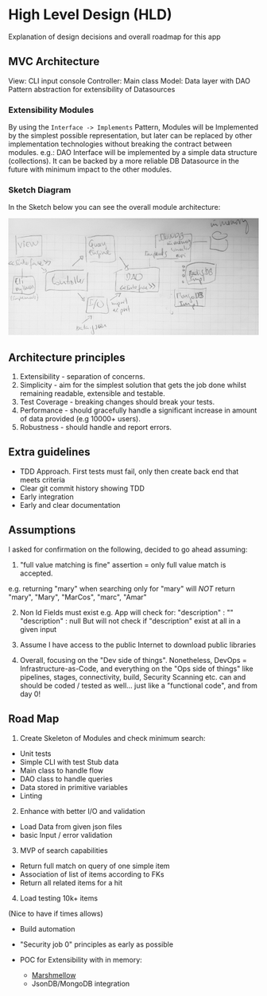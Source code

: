 # High Level Design (HLD)

Explanation of design decisions and overall roadmap for this app

## MVC Architecture

View: CLI input console
Controller: Main class
Model: Data layer with DAO Pattern abstraction for extensibility of Datasources

### Extensibility Modules

By using the `Interface -> Implements` Pattern, Modules will be Implemented by the simplest possible representation, but later can be replaced by other implementation technologies without breaking the contract between modules. e.g.:
DAO Interface will be implemented by a simple data structure (collections). It can be backed by a more reliable DB Datasource in the future with minimum impact to the other modules.

### Sketch Diagram

In the Sketch below you can see the overall module architecture:

![Alt Module diagram](arch-sketch.png?raw=true "Module diagram")


## Architecture principles

1. Extensibility - separation of concerns.
2. Simplicity - aim for the simplest solution that gets the job done whilst remaining readable, extensible and testable.
3. Test Coverage - breaking changes should break your tests.
4. Performance - should gracefully handle a significant increase in amount of data provided (e.g 10000+ users).
5. Robustness - should handle and report errors.

## Extra guidelines

* TDD Approach. First tests must fail, only then create back end that meets criteria
* Clear git commit history showing TDD 
* Early integration
* Early and clear documentation

## Assumptions

I asked for confirmation on the following, decided to go ahead assuming:

1. "full value matching is fine" assertion =  only full value match is accepted.

e.g. returning "mary" when searching only for "mary" 
will *NOT* return "mary", "Mary", "MarCos", "marc", "Amar" 

2. Non Id Fields must exist
e.g. App will check for:
"description" : ""
"description" : null
But will not check if "description" exist at all in a given input

3. Assume I have access to the public Internet to download public libraries

4. Overall, focusing on  the "Dev side of things". 
Nonetheless, DevOps = Infrastructure-as-Code, and everything on the "Ops side of things"
like pipelines, stages, connectivity, build, Security Scanning etc. can and should be coded / tested as well... just like a "functional code", and from day 0!

## Road Map

1. Create Skeleton of Modules and check minimum search:
- Unit tests
- Simple CLI with test Stub data
- Main class to handle flow
- DAO class to handle queries
- Data stored in primitive variables
- Linting

2. Enhance with better I/O and validation
- Load Data from given json files
- basic Input / error validation

3. MVP of search capabilities
- Return full match on query of one simple item
- Association of list of items according to FKs 
- Return all related items for a hit

4. Load testing 10k+ items

(Nice to have if times allows)

* Build automation

* "Security job 0" principles as early as possible

* POC for Extensibility with in memory:
  - [Marshmellow](https://marshmallow.readthedocs.io/en/stable/nesting.html)
  - JsonDB/MongoDB integration


